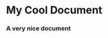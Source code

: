 <!-- Generated Document do not edit! -->

# My Cool Document #

### A very nice document ###

<!-- Generated Document do not edit! -->
